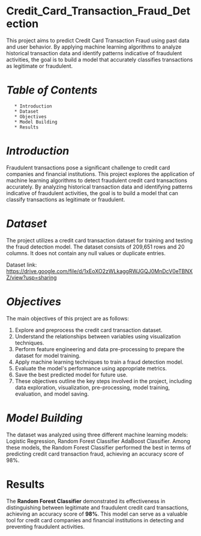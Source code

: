 # Credit_Card_Transaction_Fraud_Detection
  
  This project aims to predict Credit Card Transaction Fraud using past data and user behavior. By applying machine learning algorithms to analyze historical transaction data and identify patterns indicative of fraudulent activities, the goal is to build a model that accurately classifies transactions as legitimate or fraudulent.

# _Table of Contents_
       * Introduction
       * Dataset
       * Objectives
       * Model Building
       * Results

# _Introduction_
  Fraudulent transactions pose a significant challenge to credit card companies and financial institutions. This project explores the application of machine learning algorithms to detect fraudulent credit card transactions accurately. By analyzing historical transaction data and identifying patterns indicative of fraudulent activities, the goal is to build a model that can classify transactions as legitimate or fraudulent.

# _Dataset_
  The project utilizes a credit card transaction dataset for training and testing the fraud detection model. The dataset consists of 209,651 rows and 20 columns. It does not contain any null values or duplicate entries.

Dataset link: https://drive.google.com/file/d/1xEoXO2zWLkaggRWJGQJ0MnDcV0eTBNXZ/view?usp=sharing

# _Objectives_
The main objectives of this project are as follows:

   1. Explore and preprocess the credit card transaction dataset.
   2. Understand the relationships between variables using visualization techniques.
   3. Perform feature engineering and data pre-processing to prepare the dataset for model training.
   4. Apply machine learning techniques to train a fraud detection model.
   5. Evaluate the model's performance using appropriate metrics.
   6. Save the best predicted model for future use.
   7. These objectives outline the key steps involved in the project, including data exploration, visualization, pre-processing, model training, evaluation, and model saving.

# _Model Building_
  The dataset was analyzed using three different machine learning models: 
    Logistic Regression, 
    Random Forest Classifier
    AdaBoost Classifier. 
  Among these models, the Random Forest Classifier performed the best in terms of predicting credit card transaction fraud, achieving an accuracy score of 98%.

# Results
  The **Random Forest Classifier** demonstrated its effectiveness in distinguishing between legitimate and fraudulent credit card transactions, achieving an accuracy score of **98%**. This model can serve as a valuable tool for credit card companies and financial institutions in detecting and preventing fraudulent activities.
